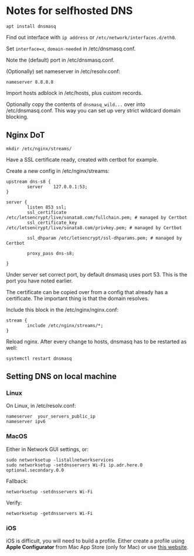 # Notes for selfhosted DNS

`apt install dnsmasq`

Find out interface with `ip address` or `/etc/network/interfaces.d/eth0`.

Set `interface=x`, `domain-needed` in /etc/dnsmasq.conf.

Note the (default) port in /etc/dnsmasq.conf.

(Optionally) set nameserver in /etc/resolv.conf:

```
nameserver 8.8.8.8
```

Import hosts adblock in /etc/hosts, plus custom records.

Optionally copy the contents of `dnsmasq_wild...` over into /etc/dnsmasq.conf.
This way you can set up very strict wildcard domain blocking.

## Nginx DoT

`mkdir /etc/nginx/streams/`

Have a SSL certificate ready, created with certbot for example.

Create a new config in /etc/nginx/streams:

```
upstream dns-s8 {
        server    127.0.0.1:53;
}

server {
        listen 853 ssl;
        ssl_certificate /etc/letsencrypt/live/sonata8.com/fullchain.pem; # managed by Certbot
        ssl_certificate_key /etc/letsencrypt/live/sonata8.com/privkey.pem; # managed by Certbot

        ssl_dhparam /etc/letsencrypt/ssl-dhparams.pem; # managed by Certbot

        proxy_pass dns-s8;

}
```

Under server set correct port, by default dnsmasq uses port 53.
This is the port you have noted earlier.

The certificate can be copied over from a config that already has a certificate.
The important thing is that the domain resolves.

Include this block in the /etc/nginx/nginx.conf:

```
stream {
        include /etc/nginx/streams/*;
}
```

Reload nginx.
After every change to hosts, dnsmasq has to be restarted as well:

```
systemctl restart dnsmasq
```

## Setting DNS on local machine

### Linux

On Linux, in /etc/resolv.conf:

```
nameserver  your_servers_public_ip
nameserver ipv6
```

### MacOS

Either in Network GUI settings, or:

```
sudo networksetup -listallnetworkservices
sudo networksetup -setdnsservers Wi-Fi ip.adr.here.0 optional.secondary.0.0
```

Fallback:

```
networksetup -setdnsservers Wi-Fi
```

Verify:

```
networksetup -getdnsservers Wi-Fi
```

### iOS

iOS is difficult, you will need to build a profile. 
Either create a profile using **Apple Configurator** from Mac App Store (only for Mac) or use [this website](https://dns.notjakob.com/tool.html).

